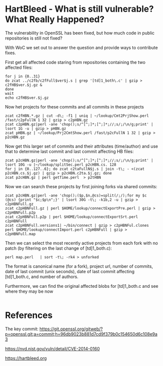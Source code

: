 # HartBleed - What is still vulnerable? What Really Happened?

The vulnerability in OpenSSL has been fixed, but how much code in
public repositories is still not fixed?

With WoC we set out to answer the question and provide ways to
contribute fixes.

First get all affected code staring from repositories containing the
two affected files:
```
for j in {0..31}
do zcat ../c2fb/c2fFull$ver$j.s | grep '[td]1_both\.c' | gzip > c2fHB$ver.$j.gz &
done
wait
echo c2fHB$ver.$j.gz
```

Now het projects for these commits and all commits in these projects
```
zcat c2fHBN.*.gz | cut -d\; -f1 | uniq | ~/lookup/Cmt2PrjShow.perl /fast/c2pFullN 1 32 | gzip > c2pHBN.gz
zcat c2pHBN.gz|perl -ane 'chop();s/^[^;]*;[^;]*;//;s/;/\n/g;print' | lsort 1G -u | gzip > pHBN.gz
zcat pHBN.gz | ~/lookup/Prj2CmtShow.perl /fast/p2cFullN 1 32 | gzip > p2cHBN.gz
```

Now get this larger set of commits and their attributes (time/author)
and use that to determine last commit and last commit affecting HB files:
```
zcat p2cHBN.gz|perl -ane 'chop();s/^[^;]*;[^;]*;//;s/;/\n/g;print' | lsort 10G -u |~/lookup/splitSec.perl p2cHBN.cs. 128
for j in {0..127..6}; do zcat c2taFullN$j.s | join -t\; - <(zcat p2cHBN.cs.$j.gz) | gzip > p2cHBN.c2ta.$j.gz; done
zcat p2cHBN.gz | perl getTime.perl  > p2tHBN
```

Now we can search these projects by first joining forks via shared commits:
```
zcat p2cHBN.gz|perl -ane 'chop();($p,$n,@cs)=split(/;/);for my $c (@cs) {print "$c;$p\n";}' | lsort 30G -t\; -k1b,2 -u | gzip > c2pHBNFull.gz
zcat c2pHBNFull.gz | perl $HOME/lookup/connectExportPre.perl | gzip > c2pHBNFull.p2p
zcat c2pHBNFull.p2p | perl $HOME/lookup/connectExportSrt.perl c2pHBNFull
zcat c2pHBNFull.versions1| ~/bin/connect | gzip > c2pHBNFul.clones
perl $HOME/lookup/connectImport.perl c2pHBNFull | gzip > c2pHBNFull.map

```

Then we can select the most recently active projects from each fork with no patch (by filtering on the last change of [td]1_both\.c):
```
perl map.perl   | sort -t\; -rk4 > unforked
```
The format is canonical name (for a fork), project url, number of commits, date of last commit (unix seconds), date of
last commit affecting  [td]1_both\.c, and number of authors.

Furthermore, we can find the original affected blobs for [td]1_both\.c and see where they may be now
```
```

# References

The key commit:
https://git.openssl.org/gitweb/?p=openssl.git;a=commit;h=96db9023b881d7cd9f379b0c154650d6c108e9a3

https://nvd.nist.gov/vuln/detail/CVE-2014-0160

https://hartbleed.org
